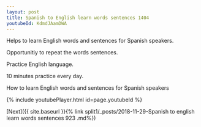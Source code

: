 ```yaml
---
layout: post
title: Spanish to English learn words sentences 1404 
youtubeId: KdmdJAamDWA
---
```

 
 
Helps to learn English words and sentences for Spanish speakers.

Opportunitiy to repeat the words sentences. 

Practice English language. 
 
10 minutes practice every day. 
 
How to learn English words and sentences for Spanish speakers 
 
{% include youtubePlayer.html id=page.youtubeId %}
 
 
[Next]({{ site.baseurl }}{% link  split1/_posts/2018-11-29-Spanish to english learn words sentences 923 .md%})
 
